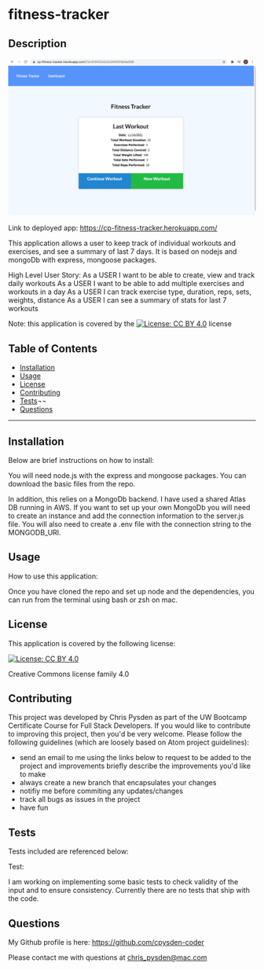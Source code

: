 # fitness-tracker

## Description ##


![Screenshot](./public/assets/images/fitness-tracker-screenshot.png)

Link to deployed app: <https://cp-fitness-tracker.herokuapp.com/>

This application allows a user to keep track of individual workouts and exercises, and see a summary of last 7 days. It is based on nodejs and mongoDb with express, mongoose packages. 

High Level User Story:
As a USER I want to be able to create, view and track daily workouts
As a USER I want to be able to add multiple exercises and workouts in a day
As a USER I can track exercise type, duration, reps, sets, weights, distance
As a USER I can see a summary of stats for last 7 workouts

Note: this application is covered by the [![License: CC BY 4.0](https://img.shields.io/badge/License-CC%20BY%204.0-lightgrey.svg)](https://creativecommons.org/licenses/by/4.0/) license

## Table of Contents ##

* [Installation](#installation)
* [Usage](#usage)
* [License](#license)
* [Contributing](#contributing)
* [Tests](#tests)¬¬
* [Questions](#questions)

- - -

## Installation ##
Below are brief instructions on how to install:

You will need node.js with the express and mongoose packages. You can download the basic files from the repo. 

In addition, this relies on a MongoDb backend. I have used a shared Atlas DB running in AWS. If you want to set up your own MongoDb you will need to create an instance and add the connection information to the server.js file. You will also need to create a .env file with the connection string to the MONGODB_URI.



## Usage ##
How to use this application: 

Once you have cloned the repo and set up node and the dependencies, you can run from the terminal using bash or zsh on mac. 

## License ##
This application is covered by the following license: 

[![License: CC BY 4.0](https://img.shields.io/badge/License-CC%20BY%204.0-lightgrey.svg)](https://creativecommons.org/licenses/by/4.0/)

Creative Commons license family 4.0

## Contributing ##
This project was developed by Chris Pysden as part of the UW Bootcamp Certificate Course for Full Stack Developers. If you would like to contribute to improving this project, then you'd be very welcome. Please follow the following guidelines (which are loosely based on Atom project guidelines):

* send an email to me using the links below to request to be added to the project and improvements briefly describe the improvements you'd like to make
* always create a new branch that encapsulates your changes
* notifiy me before commiting any updates/changes
* track all bugs as issues in the project
* have fun

## Tests ##
Tests included are referenced below:

Test:  

I am working on implementing some basic tests to check validity of the input and to ensure consistency. Currently there are no tests that ship with the code.

## Questions ##

My Github profile is here: <https://github.com/cpysden-coder>

Please contact me with questions at <chris_pysden@mac.com>

